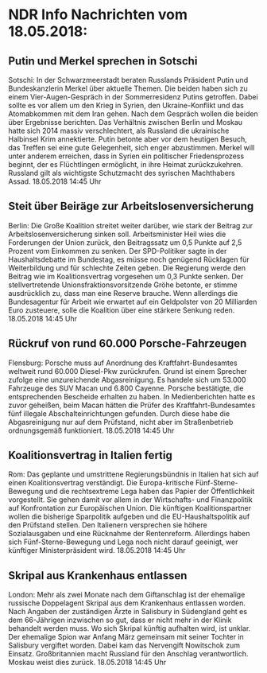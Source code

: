 # NDR Info Nachrichten vom 18.05.2018:


## Putin und Merkel sprechen in Sotschi
Sotschi: In der Schwarzmeerstadt beraten Russlands Präsident Putin und Bundeskanzlerin Merkel über aktuelle Themen. Die beiden haben sich zu einem Vier-Augen-Gespräch in der Sommerresidenz Putins getroffen. Dabei sollte es vor allem um den Krieg in Syrien, den Ukraine-Konflikt und das Atomabkommen mit dem Iran gehen. Nach dem Gespräch wollen die beiden über Ergebnisse berichten. Das Verhältnis zwischen Berlin und Moskau hatte sich 2014 massiv verschlechtert, als Russland die ukrainische Halbinsel Krim annektierte. Putin betonte aber vor dem heutigen Besuch, das Treffen sei eine gute Gelegenheit, sich enger abzustimmen. Merkel will unter anderem erreichen, dass in Syrien ein politischer Friedensprozess beginnt, der es Flüchtlingen ermöglicht, in ihre Heimat zurückzukehren. Russland gilt als wichtigste Schutzmacht des syrischen Machthabers Assad. 18.05.2018 14:45 Uhr 

## Steit über Beiräge zur Arbeitslosenversicherung
Berlin: 	Die Große Koalition streitet weiter darüber, wie stark der Beitrag zur Arbeitslosenversicherung sinken soll. Arbeitsminister Heil wies die Forderungen der Union zurück, den Beitragssatz um 0,5 Punkte auf 2,5 Prozent vom Einkommen zu senken. Der SPD-Politiker sagte in der Haushaltsdebatte im Bundestag, es müsse noch genügend Rücklagen für Weiterbildung und für schlechte Zeiten geben. Die Regierung werde den Beitrag wie im Koalitionsvertrag vorgesehen um 0,3 Punkte senken. Der stellvertretende Unionsfraktionsvorsitzende Gröhe betonte, er stimme ausdrücklich zu, dass man eine Reserve brauche. Wenn allerdings die Bundesagentur für Arbeit wie erwartet auf ein Geldpolster von 20 Milliarden Euro zusteuere, solle die Koalition über eine stärkere Senkung reden. 18.05.2018 14:45 Uhr 

## Rückruf von rund 60.000 Porsche-Fahrzeugen
Flensburg: Porsche muss auf Anordnung des Kraftfahrt-Bundesamtes weltweit rund 60.000 Diesel-Pkw zurückrufen. Grund ist einem Sprecher zufolge eine unzureichende Abgasreinigung. Es handele sich um 53.000 Fahrzeuge des SUV Macan und 6.800 Cayenne. Porsche bestätigte, die entsprechenden Bescheide erhalten zu haben. In Medienberichten hatte es zuvor geheißen, beim Macan hätten die Prüfer des Kraftfahrt-Bundesamtes fünf illegale Abschalteinrichtungen gefunden. Durch diese habe die Abgasreinigung nur auf dem Prüfstand, nicht aber im Straßenbetrieb ordnungsgemäß funktioniert. 18.05.2018 14:45 Uhr 

## Koalitionsvertrag in Italien fertig
Rom:	Das geplante und umstrittene Regierungsbündnis in Italien hat sich auf einen Koalitionsvertrag verständigt. Die Europa-kritische Fünf-Sterne-Bewegung und die rechtsextreme Lega haben das Papier der Öffentlichkeit vorgestellt. Sie gehen damit vor allem in der Wirtschafts- und Finanzpolitik auf Konfrontation zur Europäischen Union. Die künftigen Koalitionspartner wollen die bisherige Sparpolitik aufgeben und die EU-Haushaltspolitik auf den Prüfstand stellen. Den Italienern versprechen sie höhere Sozialausgaben und eine Rücknahme der Rentenreform. Allerdings haben sich Fünf-Sterne-Bewegung und Lega noch nicht darauf geeinigt, wer künftiger Ministerpräsident wird. 18.05.2018 14:45 Uhr 

## Skripal aus Krankenhaus entlassen
London: Mehr als zwei Monate nach dem Giftanschlag ist der ehemalige russische Doppelagent Skripal aus dem Krankenhaus entlassen worden. Nach Angaben der zuständigen Ärzte in Salisbury in Südengland geht es dem 66-Jährigen inzwischen so gut, dass er nicht mehr in der Klinik behandelt werden muss. Wo sich Skripal künftig aufhalten wird, ist unklar. Der ehemalige Spion war Anfang März gemeinsam mit seiner Tochter in Salisbury vergiftet worden. Dabei kam das Nervengift Nowitschok zum Einsatz. Großbritannien macht Russland für den Anschlag verantwortlich. Moskau weist dies zurück. 18.05.2018 14:45 Uhr 
